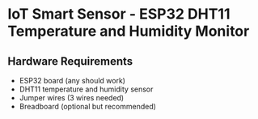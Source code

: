 # IoT Smart Sensor - ESP32 DHT11 Temperature and Humidity Monitor

## Hardware Requirements

- ESP32 board (any should work)
- DHT11 temperature and humidity sensor
- Jumper wires (3 wires needed)
- Breadboard (optional but recommended)
